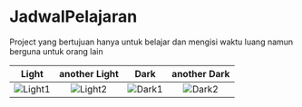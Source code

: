 # JadwalPelajaran
Project yang bertujuan hanya untuk belajar dan mengisi waktu luang namun berguna untuk orang lain

| Light | another Light | Dark | another Dark
|:-:|:-:|:-:|:-:|
| ![Light1] | ![Light2] | ![Dark1] | ![Dark2] |

[Light1]: <https://github.com/rasmadibnu/JadwalPelajaran/blob/master/assets/screener_redmi4x_light(1).png>
[Light2]: <https://github.com/rasmadibnu/JadwalPelajaran/blob/master/assets/screener_redmi4x_light(2).png>
[Dark1]: <https://github.com/rasmadibnu/JadwalPelajaran/blob/master/assets/screener_redmi4x_dark(1).png>
[Dark2]: <https://github.com/rasmadibnu/JadwalPelajaran/blob/master/assets/screener_redmi4x_dark(2).png>
